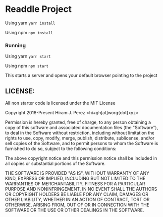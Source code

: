 # Readdle Project

Using yarn
`yarn install`

Using npm
`npm install`

### Running

Using yarn
`yarn start`

Using npm
`npm start`

This starts a server and opens your default browser pointing to the project

## LICENSE:

All non starter code is licensed under the MIT License

Copyright 2018-Present Hiram J. Perez <hi+gh[at]worg{dot}xyz>

Permission is hereby granted, free of charge, to any person obtaining a copy of this software and associated documentation files (the "Software"), to deal in the Software without restriction, including without limitation the rights to use, copy, modify, merge, publish, distribute, sublicense, and/or sell copies of the Software, and to permit persons to whom the Software is furnished to do so, subject to the following conditions:

The above copyright notice and this permission notice shall be included in all copies or substantial portions of the Software.

THE SOFTWARE IS PROVIDED "AS IS", WITHOUT WARRANTY OF ANY KIND, EXPRESS OR IMPLIED, INCLUDING BUT NOT LIMITED TO THE WARRANTIES OF MERCHANTABILITY, FITNESS FOR A PARTICULAR PURPOSE AND NONINFRINGEMENT. IN NO EVENT SHALL THE AUTHORS OR COPYRIGHT HOLDERS BE LIABLE FOR ANY CLAIM, DAMAGES OR OTHER LIABILITY, WHETHER IN AN ACTION OF CONTRACT, TORT OR OTHERWISE, ARISING FROM, OUT OF OR IN CONNECTION WITH THE SOFTWARE OR THE USE OR OTHER DEALINGS IN THE SOFTWARE.